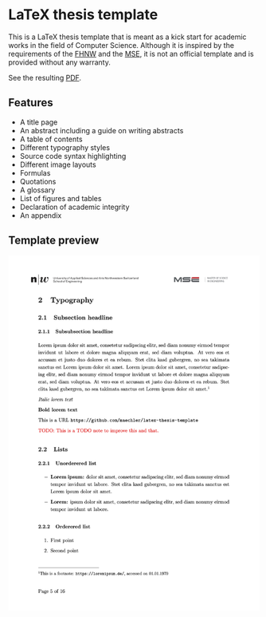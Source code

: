 # LaTeX thesis template

This is a LaTeX thesis template that is meant as a kick start for academic works in the field of Computer Science.
Although it is inspired by the requirements of the [FHNW](https://www.fhnw.ch/) and the [MSE](https://www.msengineering.ch/), it is not an official template and is provided without any warranty.

See the resulting [PDF](Thesis.pdf).

## Features

- A title page
- An abstract including a guide on writing abstracts
- A table of contents
- Different typography styles
- Source code syntax highlighting
- Different image layouts
- Formulas
- Quotations
- A glossary
- List of figures and tables
- Declaration of academic integrity
- An appendix

## Template preview

![Template typography preview](Resources/Images/Readme/TypographyPreview.png)
